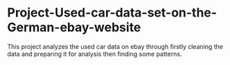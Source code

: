 # Project-Used-car-data-set-on-the-German-ebay-website
This project analyzes the used car data on ebay through firstly cleaning the data and preparing it for analysis then finding some patterns.
